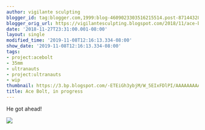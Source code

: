 ```yaml
---
author: vigilante sculpting
blogger_id: tag:blogger.com,1999:blog-4609023303516215514.post-8714432885195810164
blogger_orig_url: https://vigilantesculpting.blogspot.com/2018/11/ace-bolt-in-progress.html
date: '2018-11-27T23:31:00.001-08:00'
layout: single
modified_time: '2019-11-08T12:16:13.334-08:00'
show_date: '2019-11-08T12:16:13.334-08:00'
tags:
- project:acebolt
- 35mm
- ultranauts
- project:ultranauts
- wip
thumbnail: https://3.bp.blogspot.com/-ETEiGh3ybjM/W_5EIxFDlPI/AAAAAAAAAFQ/U-QVXY9ktrsCA5VnR8OGuFaQGCF_aD6WQCLcBGAs/s320-c/IMG_5916.JPG
title: Ace Bolt, in progress
---
```

He got ahead!  
  

![](https://3.bp.blogspot.com/-ETEiGh3ybjM/W_5EIxFDlPI/AAAAAAAAAFQ/U-QVXY9ktrsCA5VnR8OGuFaQGCF_aD6WQCLcBGAs/s1600/IMG_5916.JPG)

  
